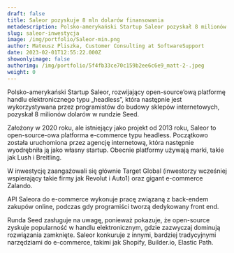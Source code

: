 ```yaml
---
draft: false
title: Saleor pozyskuje 8 mln dolarów finansowania
metadescription: Polsko-amerykański Startup Saleor pozyskał 8 milionów dolarów w rundzie Seed.
slug: saleor-inwestycja
image: /img/portfolio/Saleor-min.png
author: Mateusz Pliszka, Customer Consulting at SoftwareSupport
date: 2023-02-01T12:55:22.000Z
showonlyimage: false
authorimg: /img/portfolio/5f4fb33ce70c159b2ee6c6e9_matt-2-.jpeg
weight: 0
---
```

Polsko-amerykański Startup Saleor, rozwijający open-source’ową platformę handlu elektronicznego typu „headless”, która następnie jest wykorzystywana przez programistów do budowy sklepów internetowych, pozyskał 8 milionów dolarów w rundzie Seed. 

Założony w 2020 roku, ale istniejący jako projekt od 2013 roku, Saleor to open-source-owa platforma e-commerce typu headless. Początkowo została uruchomiona przez agencję internetową, która następnie wyodrębniła ją jako własny startup. Obecnie platformy używają marki, takie jak Lush i Breitling.

W inwestycję zaangażowali się głównie Target Global (inwestorzy wcześniej wspierający takie firmy jak Revolut i Auto1) oraz gigant e-commerce Zalando.

API Saleora do e-commerce wykonuje pracę związaną z back-endem zakupów online, podczas gdy programiści tworzą dedykowany front end.

Runda Seed zasługuje na uwagę, ponieważ pokazuje, że open-source zyskuje popularność w handlu elektronicznym, gdzie zazwyczaj dominują rozwiązania zamknięte. Saleor konkuruje z innymi, bardziej tradycyjnymi narzędziami do e-commerce, takimi jak Shopify, Builder.io, Elastic Path.